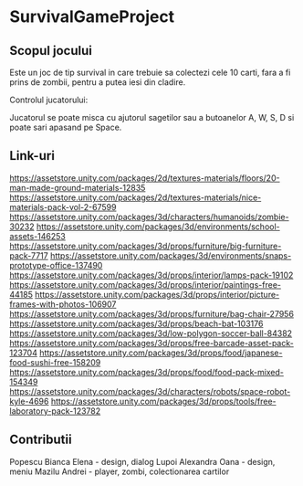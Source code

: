 # SurvivalGameProject

## Scopul jocului

Este un joc de tip survival in care trebuie sa colectezi cele 10 carti, fara a fi prins de zombii, pentru a putea iesi din cladire.

Controlul jucatorului:

Jucatorul se poate misca cu ajutorul sagetilor sau a butoanelor A, W, S, D si poate sari apasand pe Space.

## Link-uri

https://assetstore.unity.com/packages/2d/textures-materials/floors/20-man-made-ground-materials-12835
https://assetstore.unity.com/packages/2d/textures-materials/nice-materials-pack-vol-2-67599
https://assetstore.unity.com/packages/3d/characters/humanoids/zombie-30232
https://assetstore.unity.com/packages/3d/environments/school-assets-146253
https://assetstore.unity.com/packages/3d/props/furniture/big-furniture-pack-7717
https://assetstore.unity.com/packages/3d/environments/snaps-prototype-office-137490
https://assetstore.unity.com/packages/3d/props/interior/lamps-pack-19102
https://assetstore.unity.com/packages/3d/props/interior/paintings-free-44185
https://assetstore.unity.com/packages/3d/props/interior/picture-frames-with-photos-106907
https://assetstore.unity.com/packages/3d/props/furniture/bag-chair-27956
https://assetstore.unity.com/packages/3d/props/beach-bat-103176
https://assetstore.unity.com/packages/3d/low-polygon-soccer-ball-84382
https://assetstore.unity.com/packages/3d/props/free-barcade-asset-pack-123704
https://assetstore.unity.com/packages/3d/props/food/japanese-food-sushi-free-158209
https://assetstore.unity.com/packages/3d/props/food/food-pack-mixed-154349
https://assetstore.unity.com/packages/3d/characters/robots/space-robot-kyle-4696
https://assetstore.unity.com/packages/3d/props/tools/free-laboratory-pack-123782

## Contributii

Popescu Bianca Elena - design, dialog
Lupoi Alexandra Oana - design, meniu
Mazilu Andrei - player, zombi, colectionarea cartilor
